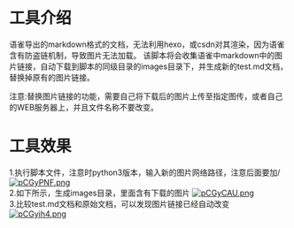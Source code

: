 # 工具介绍
语雀导出的markdown格式的文档，无法利用hexo，或csdn对其渲染，因为语雀含有防盗链机制，导致图片无法加载。
该脚本将会收集语雀中markdown中的图片链接，自动下载到脚本的同级目录的images目录下，并生成新的test.md文档，替换掉原有的图片链接。

注意:替换图片链接的功能，需要自己将下载后的图片上传至指定图传，或者自己的WEB服务器上，并且文件名称不要改变。

# 工具效果
1.执行脚本文件，注意时python3版本，输入新的图片网络路径，注意后面要加/
[![pCGyPNF.png](https://s1.ax1x.com/2023/06/21/pCGyPNF.png)](https://imgse.com/i/pCGyPNF)<br>
2.如下所示，生成images目录，里面含有下载的图片
[![pCGyCAU.png](https://s1.ax1x.com/2023/06/21/pCGyCAU.png)](https://imgse.com/i/pCGyCAU)<br>
3.比较test.md文档和原始文档，可以发现图片链接已经自动改变
[![pCGyih4.png](https://s1.ax1x.com/2023/06/21/pCGyih4.png)](https://imgse.com/i/pCGyih4)<br>
